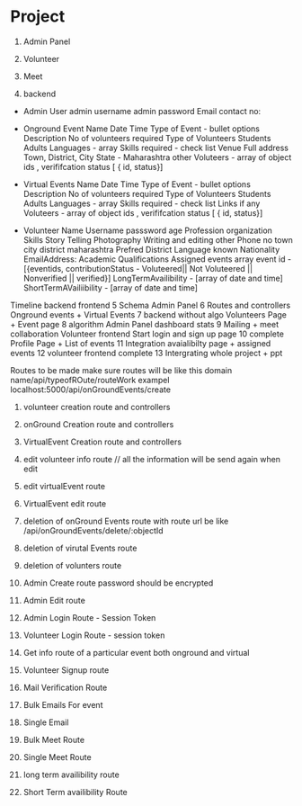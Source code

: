 # Project 
1. Admin Panel



2. Volunteer



3. Meet


4. backend

- Admin User
   admin username 
   admin password
   Email
   contact no:


-  Onground Event
   Name
   Date
   Time
   Type of Event  - bullet options
   Description
   No of volunteers required
   Type of Volunteers
     Students
     Adults
   Languages  -  array
    Skills required - check list
   Venue Full address
   Town,
   District,
   City
   State - 
   Maharashtra
    other
   Voluteers - array of object ids , verififcation status [ { id, status}]

-  Virtual Events
         Name
   Date
   Time
   Type of Event  - bullet options
   Description
   No of volunteers required
   Type of Volunteers
     Students
     Adults
   Languages  -  array
    Skills required - check list
   Links if any
   Voluteers - array of object ids , verififcation status [ { id, status}]

- Volunteer
    Name
    Username 
    passsword
    age 
    Profession
    organization
    Skills
        Story Telling
        Photography
        Writing and editing
        other
    Phone no
    town
    city
    district
    maharashtra
    Prefred District
    Language known
    Nationality
    EmailAddress:
    Academic Qualifications
    Assigned events array event id - [{eventids, contributionStatus - Voluteered|| Not Voluteered || Nonverified || verified}]
    LongTermAvailibility - [array of date and time]
    ShortTermAVailiibility - [array of date and time]


Timeline   backend                       frontend
5           Schema                          Admin Panel 
6           Routes and controllers          Onground events + Virtual Events
7           backend without algo            Volunteers Page + Event page
8           algorithm                       Admin Panel dashboard stats
9           Mailing + meet collaboration    Volunteer frontend Start login and sign up page
10          complete                        Profile Page  + List of events
11          Integration                     avaialibilty page + assigned events
12                                          volunteer frontend complete
13                            Intergrating whole project + ppt 



Routes to be made
make sure routes will be like this domain name/api/typeofROute/routeWork
                                    exampel localhost:5000/api/onGroundEvents/create
1. volunteer creation route and controllers
2. onGround Creation route and controllers
3. VirtualEvent Creation route and controllers
4. edit volunteer info route  // all the information will be send again when edit
5. edit virtualEvent route
6. VirtualEvent edit route
7. deletion of onGround Events route with route url be like  /api/onGroundEvents/delete/:objectId
8. deletion of virutal Events route
9. deletion of volunters route


10. Admin Create route password should be encrypted
11. Admin Edit route
12. Admin Login Route  - Session Token
15. Volunteer Login Route - session token
16. Get info route of a particular event both onground and virtual

13. Volunteer Signup route 
14. Mail Verification Route
17. Bulk Emails For event
18. Single Email
19. Bulk Meet Route 
20. Single Meet Route 
21. long term availibility route
22. Short Term availibility Route


   
